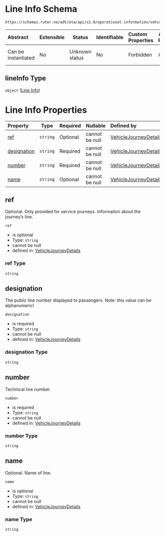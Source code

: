 # Line Info Schema

```txt
https://schemas.ruter.no/adt/ota/api/v2.0/operational-information/vehicle-journey-details.json#/definitions/lineInfo
```




| Abstract            | Extensible | Status         | Identifiable | Custom Properties | Additional Properties | Access Restrictions | Defined In                                                                                                                 |
| :------------------ | ---------- | -------------- | ------------ | :---------------- | --------------------- | ------------------- | -------------------------------------------------------------------------------------------------------------------------- |
| Can be instantiated | No         | Unknown status | No           | Forbidden         | Allowed               | none                | [vehicle-journey-details.json\*](../../schema/operational-information/vehicle-journey-details.json "open original schema") |

## lineInfo Type

`object` ([Line Info](vehicle-journey-details-definitions-line-info.md))

# Line Info Properties

| Property                    | Type     | Required | Nullable       | Defined by                                                                                                                                                                                                                                          |
| :-------------------------- | -------- | -------- | -------------- | :-------------------------------------------------------------------------------------------------------------------------------------------------------------------------------------------------------------------------------------------------- |
| [ref](#ref)                 | `string` | Optional | cannot be null | [VehicleJourneyDetails](vehicle-journey-details-definitions-line-info-properties-ref.md "https&#x3A;//schemas.ruter.no/adt/ota/api/v2.0/operational-information/vehicle-journey-details.json#/definitions/lineInfo/properties/ref")                 |
| [designation](#designation) | `string` | Required | cannot be null | [VehicleJourneyDetails](vehicle-journey-details-definitions-line-info-properties-designation.md "https&#x3A;//schemas.ruter.no/adt/ota/api/v2.0/operational-information/vehicle-journey-details.json#/definitions/lineInfo/properties/designation") |
| [number](#number)           | `string` | Required | cannot be null | [VehicleJourneyDetails](vehicle-journey-details-definitions-line-info-properties-number.md "https&#x3A;//schemas.ruter.no/adt/ota/api/v2.0/operational-information/vehicle-journey-details.json#/definitions/lineInfo/properties/number")           |
| [name](#name)               | `string` | Optional | cannot be null | [VehicleJourneyDetails](vehicle-journey-details-definitions-line-info-properties-name.md "https&#x3A;//schemas.ruter.no/adt/ota/api/v2.0/operational-information/vehicle-journey-details.json#/definitions/lineInfo/properties/name")               |

## ref

Optional. Only provided for service journeys. Information about the journey’s line.


`ref`

-   is optional
-   Type: `string`
-   cannot be null
-   defined in: [VehicleJourneyDetails](vehicle-journey-details-definitions-line-info-properties-ref.md "https&#x3A;//schemas.ruter.no/adt/ota/api/v2.0/operational-information/vehicle-journey-details.json#/definitions/lineInfo/properties/ref")

### ref Type

`string`

## designation

The public line number displayed to passengers. Note: this value can be alphanumeric!


`designation`

-   is required
-   Type: `string`
-   cannot be null
-   defined in: [VehicleJourneyDetails](vehicle-journey-details-definitions-line-info-properties-designation.md "https&#x3A;//schemas.ruter.no/adt/ota/api/v2.0/operational-information/vehicle-journey-details.json#/definitions/lineInfo/properties/designation")

### designation Type

`string`

## number

Technical line number.


`number`

-   is required
-   Type: `string`
-   cannot be null
-   defined in: [VehicleJourneyDetails](vehicle-journey-details-definitions-line-info-properties-number.md "https&#x3A;//schemas.ruter.no/adt/ota/api/v2.0/operational-information/vehicle-journey-details.json#/definitions/lineInfo/properties/number")

### number Type

`string`

## name

Optional. Name of line.


`name`

-   is optional
-   Type: `string`
-   cannot be null
-   defined in: [VehicleJourneyDetails](vehicle-journey-details-definitions-line-info-properties-name.md "https&#x3A;//schemas.ruter.no/adt/ota/api/v2.0/operational-information/vehicle-journey-details.json#/definitions/lineInfo/properties/name")

### name Type

`string`
